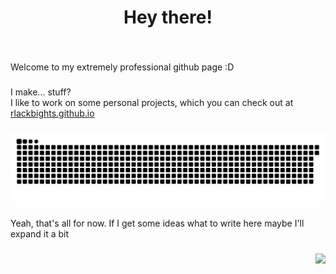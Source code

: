 <h1 align="center">Hey there!</h1>

###

<br clear="both">

<p align="left">Welcome to my extremely professional github page :D</p>

###

<p align="left">I make... stuff?<br>I like to work on some personal projects, which you can check out at <a href="https://rlackbights.github.io" target="_blank">rlackbights.github.io</a></p>

###

<img src="./snake.svg" alt="Snake animation" />

###

<p align="left">Yeah, that's all for now. If I get some ideas what to write here maybe I'll expand it a bit</p>

###

<img align="right" src="https://profile-counter.glitch.me/RlackBights/count.svg?"  />

###
